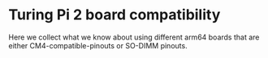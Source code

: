 # Turing Pi 2 board compatibility

Here we collect what we know about using different arm64 boards that are either
CM4-compatible-pinouts or SO-DIMM pinouts.

